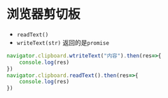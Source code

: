# 浏览器剪切板
- `readText()`
- `writeText(str)`
返回的是`promise`
~~~js
navigator.clipboard.wtriteText("内容").then(res=>{
    console.log(res)
})
navigator.clipboard.readText().then(res=>{
    console.log(res)
})
~~~